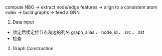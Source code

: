 compute NBO 
→ extract node/edge features 
→ align to a consistent atom index 
→ build graphs 
→ feed a GNN

1. Data input
- 锁定后续定位节点和边的列名
graph_alias 、 node_id 、 src 、 dst
- 检查
2. Graph Construction